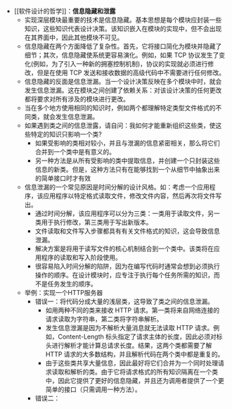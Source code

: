 - [[软件设计的哲学]]：**信息隐藏和泄露**
	- 实现深层模块最重要的技术是信息隐藏。基本思想是每个模块应封装一些知识，这些知识代表设计决策。该知识嵌入在模块的实现中，但不会出现在其界面中，因此其他模块不可见。
	- 信息隐藏在两个方面降低了复杂性。首先，它将接口简化为模块并隐藏了细节；其次，信息隐藏使系统更容易演化。例如，如果 TCP 协议发生了变化(例如，为了引入一种新的拥塞控制机制)，协议的实现就必须进行修改，但是在使用 TCP 发送和接收数据的高级代码中不需要进行任何修改。
	- 信息隐藏的反面是信息泄漏。当一个设计决策反映在多个模块中时，就会发生信息泄漏。这在模块之间创建了依赖关系：对该设计决策的任何更改都将要求对所有涉及的模块进行更改。
	- 当在多个地方使用相同的知识时，例如两个都理解特定类型文件格式的不同类，就会发生信息泄漏。
	- 如果遇到类之间的信息泄露，请自问：我如何才能重新组织这些类，使这些特定的知识只影响一个类?
		- 如果受影响的类相对较小，并且与泄漏的信息紧密相关，那么将它们合并到一个类中是有意义的。
		- 另一种方法是从所有受影响的类中提取信息，并创建一个只封装这些信息的新类。但是，这种方法只有在能够找到一个从细节中抽象出来的简单接口时才有效
	- 信息泄漏的一个常见原因是时间分解的设计风格。如：考虑一个应用程序，该应用程序以特定格式读取文件，修改文件内容，然后再次将文件写出。
		- 通过时间分解，该应用程序可以分为三类：一类用于读取文件，另一类用于执行修改，第三类用于写出新版本。
		- 文件读取和文件写入步骤都具有有关文件格式的知识，这会导致信息泄漏。
		- 解决方案是将用于读写文件的核心机制结合到一个类中。该类将在应用程序的读取和写入阶段使用。
		- 很容易陷入时间分解的陷阱，因为在编写代码时通常会想到必须执行操作的顺序。在设计模块时，应专注于执行每个任务所需的知识，而不是任务发生的顺序。
	- 举例：实现一个HTTP服务器
		- 错误一：将代码分成大量的浅层类，这导致了类之间的信息泄漏。
			- 如用两种不同的类来接收 HTTP 请求。第一类将来自网络连接的请求读取为字符串，第二类将字符串解析。
			- 发生信息泄漏是因为不解析大量消息就无法读取 HTTP 请求。例如，Content-Length 标头指定了请求主体的长度，因此必须对标头进行解析才能计算总请求长度。结果，这两个类都需要了解 HTTP 请求的大多数结构，并且解析代码在两个类中都是重复的。
			- 由于这些类共享大量信息，因此最好将它们合并为一个同时处理请求读取和解析的类。由于它将请求格式的所有知识隔离在一个类中，因此它提供了更好的信息隐藏，并且还为调用者提供了一个更简单的接口（只需调用一种方法）。
		- 错误二：